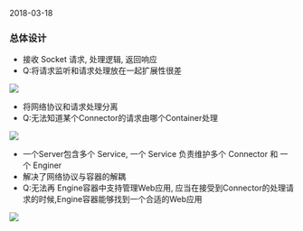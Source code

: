 2018-03-18

### 总体设计
+ 接收 Socket 请求, 处理逻辑, 返回响应
+ Q:将请求监听和请求处理放在一起扩展性很差

![](https://github.com/t734070824/tq.java/blob/master/tq.java.tomcat/src/main/java/_tomcat_ext_framework/_2_framework/_2_1_design/1.jpg?raw=true)


+ 将网络协议和请求处理分离
+ Q:无法知道某个Connector的请求由哪个Container处理

![](https://github.com/t734070824/tq.java/blob/master/tq.java.tomcat/src/main/java/_tomcat_ext_framework/_2_framework/_2_1_design/2.jpg?raw=true)

+ 一个Server包含多个 Service, 一个 Service 负责维护多个 Connector 和 一个 Enginer
+ 解决了网络协议与容器的解耦
+ Q:无法再 Engine容器中支持管理Web应用, 应当在接受到Connector的处理请求的时候,Engine容器能够找到一个合适的Web应用

![](https://github.com/t734070824/tq.java/blob/master/tq.java.tomcat/src/main/java/_tomcat_ext_framework/_2_framework/_2_1_design/3.jpg?raw=true)





